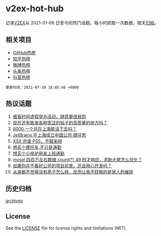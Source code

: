 # v2ex-hot-hub

 记录[V2EX](https://www.v2ex.com/)从 2021-01-06 日至今的热门话题。每小时抓取一次数据，按天[归档](archives)。
 
 ## 相关项目

- [GitHub热榜](https://github.com/lonnyzhang423/github-hot-hub)
- [知乎热榜](https://github.com/lonnyzhang423/zhihu-hot-hub)
- [微博热榜](https://github.com/lonnyzhang423/weibo-hot-hub)
- [头条热榜](https://github.com/lonnyzhang423/toutiao-hot-hub)
- [抖音热榜](https://github.com/lonnyzhang423/douyin-hot-hub)


 `更新时间：2021-07-30 18:05:48 +0800`

## 热议话题

1. [极客时间虚假举办活动、随意更改规则](https://www.v2ex.com/t/792714)
1. [现在还有能发各种宽泛的帖子的高质量的地方吗？](https://www.v2ex.com/t/792537)
1. [8000 一个月在上海能活下去吗？](https://www.v2ex.com/t/792633)
1. [JetBrains 在上海成立中国公司 捷并思](https://www.v2ex.com/t/792621)
1. [XSX 完虐 PS5，不服来辩](https://www.v2ex.com/t/792661)
1. [想买个摩托车,不只是通勤](https://www.v2ex.com/t/792665)
1. [想买个小电驴用来上班通勤](https://www.v2ex.com/t/792600)
1. [mysql 四百万左右数据 count(*) 49 秒才响应，求助大佬怎么优化？](https://www.v2ex.com/t/792656)
1. [如果你并不看好公司的项目前景，还会用心开发吗？](https://www.v2ex.com/t/792611)
1. [从来都不觉得没有房子怎么样，反而让我不舒服的是家人的催促](https://www.v2ex.com/t/792614)

## 历史归档

[archives](archives)

## License

See the [LICENSE](LICENSE) file for license rights and limitations (MIT).
